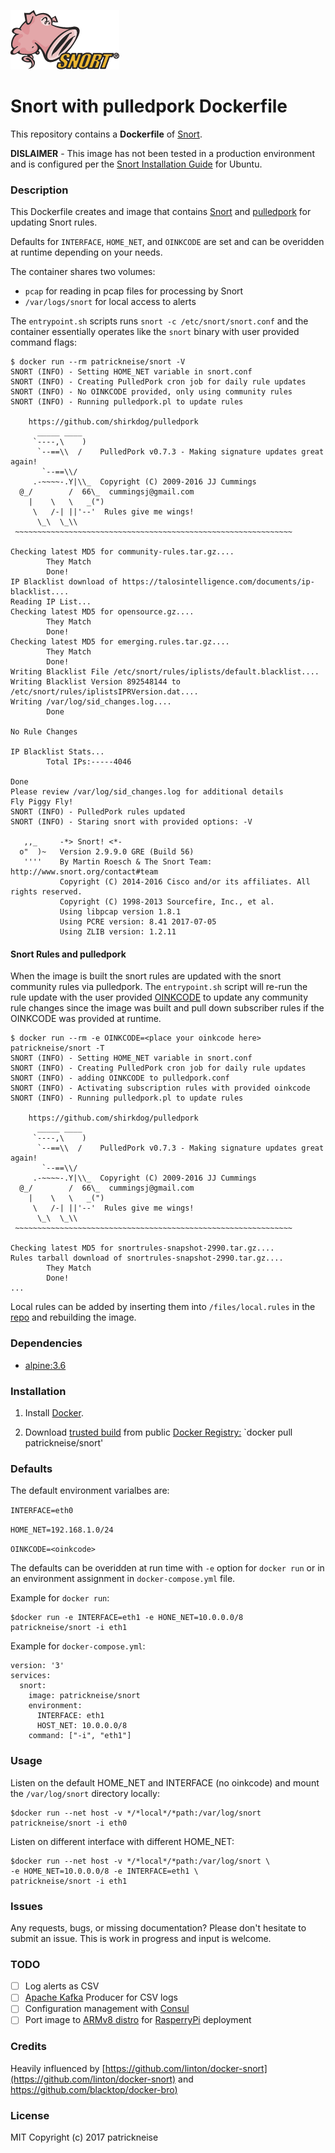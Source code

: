 [![logo](./docs/imgs/snort.png)](https://www.snort.org/)

# Snort with pulledpork Dockerfile

This repository contains a **Dockerfile** of [Snort](https://www.snort.org/).

**DISLAIMER** - This image has not been tested in a production environment and is configured per the [Snort Installation Guide](https://www.snort.org/documents/snort-2-9-9-x-on-ubuntu-14-16) for Ubuntu.

### Description

This Dockerfile creates and image that contains [Snort](https://www.snort.org/) and [pulledpork](https://github.com/shirkdog/pulledpork) for updating Snort rules.

Defaults for `INTERFACE`, `HOME_NET`, and `OINKCODE` are set and can be overidden at runtime depending on your needs.

The container shares two volumes:
- `pcap` for reading in pcap files for processing by Snort
- `/var/logs/snort` for local access to alerts

The `entrypoint.sh` scripts runs `snort -c /etc/snort/snort.conf` and the container essentially operates like the `snort` binary with user provided command flags:
```
$ docker run --rm patrickneise/snort -V
SNORT (INFO) - Setting HOME_NET variable in snort.conf
SNORT (INFO) - Creating PulledPork cron job for daily rule updates
SNORT (INFO) - No OINKCODE provided, only using community rules
SNORT (INFO) - Running pulledpork.pl to update rules

    https://github.com/shirkdog/pulledpork
      _____ ____
     `----,\    )
      `--==\\  /    PulledPork v0.7.3 - Making signature updates great again!
       `--==\\/
     .-~~~~-.Y|\\_  Copyright (C) 2009-2016 JJ Cummings
  @_/        /  66\_  cummingsj@gmail.com
    |    \   \   _(")
     \   /-| ||'--'  Rules give me wings!
      \_\  \_\\
 ~~~~~~~~~~~~~~~~~~~~~~~~~~~~~~~~~~~~~~~~~~~~~~~~~~~~~~~~~~~~~~

Checking latest MD5 for community-rules.tar.gz....
        They Match
        Done!
IP Blacklist download of https://talosintelligence.com/documents/ip-blacklist....
Reading IP List...
Checking latest MD5 for opensource.gz....
        They Match
        Done!
Checking latest MD5 for emerging.rules.tar.gz....
        They Match
        Done!
Writing Blacklist File /etc/snort/rules/iplists/default.blacklist....
Writing Blacklist Version 892548144 to /etc/snort/rules/iplistsIPRVersion.dat....
Writing /var/log/sid_changes.log....
        Done

No Rule Changes

IP Blacklist Stats...
        Total IPs:-----4046

Done
Please review /var/log/sid_changes.log for additional details
Fly Piggy Fly!
SNORT (INFO) - PulledPork rules updated
SNORT (INFO) - Staring snort with provided options: -V

   ,,_     -*> Snort! <*-
  o"  )~   Version 2.9.9.0 GRE (Build 56)
   ''''    By Martin Roesch & The Snort Team: http://www.snort.org/contact#team
           Copyright (C) 2014-2016 Cisco and/or its affiliates. All rights reserved.
           Copyright (C) 1998-2013 Sourcefire, Inc., et al.
           Using libpcap version 1.8.1
           Using PCRE version: 8.41 2017-07-05
           Using ZLIB version: 1.2.11
```

#### Snort Rules and pulledpork

When the image is built the snort rules are updated with the snort community rules via pulledpork.  The `entrypoint.sh` script will re-run the rule update with the user provided [OINKCODE](https://www.snort.org/oinkcodes) to update any community rule changes since the image was built and pull down subscriber rules if the OINKCODE was provided at runtime.

```
$ docker run --rm -e OINKCODE=<place your oinkcode here> patrickneise/snort -T
SNORT (INFO) - Setting HOME_NET variable in snort.conf
SNORT (INFO) - Creating PulledPork cron job for daily rule updates
SNORT (INFO) - adding OINKCODE to pulledpork.conf
SNORT (INFO) - Activating subscription rules with provided oinkcode
SNORT (INFO) - Running pulledpork.pl to update rules

    https://github.com/shirkdog/pulledpork
      _____ ____
     `----,\    )
      `--==\\  /    PulledPork v0.7.3 - Making signature updates great again!
       `--==\\/
     .-~~~~-.Y|\\_  Copyright (C) 2009-2016 JJ Cummings
  @_/        /  66\_  cummingsj@gmail.com
    |    \   \   _(")
     \   /-| ||'--'  Rules give me wings!
      \_\  \_\\
 ~~~~~~~~~~~~~~~~~~~~~~~~~~~~~~~~~~~~~~~~~~~~~~~~~~~~~~~~~~~~~~

Checking latest MD5 for snortrules-snapshot-2990.tar.gz....
Rules tarball download of snortrules-snapshot-2990.tar.gz....
        They Match
        Done!
...
```

Local rules can be added by inserting them into `/files/local.rules` in the [repo](https://github.com/patrickneise/snort) and rebuilding the image.

### Dependencies

- [alpine:3.6](https://hub.docker.com/_/alpine/)

### Installation

1. Install [Docker](https://docs.docker.com/engine/installation/).

2. Download [trusted build](https://hub.docker.com/r/patrickneise/snort/) from public [Docker Registry:](https://hub.docker.com) `docker pull patrickneise/snort'

### Defaults

The default environment varialbes are:

`INTERFACE=eth0`

`HOME_NET=192.168.1.0/24`

`OINKCODE=<oinkcode>`

The defaults can be overidden at run time with `-e` option for `docker run` or in an environment assignment in `docker-compose.yml` file.

Example for `docker run`:

```
$docker run -e INTERFACE=eth1 -e HONE_NET=10.0.0.0/8 patrickneise/snort -i eth1
```

Example for `docker-compose.yml`:

```
version: '3'
services:
  snort:
    image: patrickneise/snort
    environment:
      INTERFACE: eth1
      HOST_NET: 10.0.0.0/8
    command: ["-i", "eth1"]
```

### Usage

Listen on the default HOME_NET and INTERFACE (no oinkcode) and mount the `/var/log/snort` directory locally:
```
$docker run --net host -v */*local*/*path:/var/log/snort patrickneise/snort -i eth0
```

Listen on different interface with different HOME_NET:
```
$docker run --net host -v */*local*/*path:/var/log/snort \
-e HOME_NET=10.0.0.0/8 -e INTERFACE=eth1 \
patrickneise/snort -i eth1
```

### Issues

Any requests, bugs, or missing documentation? Please don't hesitate to submit an issue.  This is work in progress and input is welcome.

### TODO

- [ ] Log alerts as CSV
- [ ] [Apache Kafka](https://kafka.apache.org/) Producer for CSV logs 
- [ ] Configuration management with [Consul](https://www.consul.io/)
- [ ] Port image to [ARMv8 distro](https://hub.docker.com/u/arm64v8/) for [RasperryPi](https://www.raspberrypi.org/) deployment

### Credits

Heavily influenced by [https://github.com/linton/docker-snort](https://github.com/linton/docker-snort) and [https://github.com/blacktop/docker-bro)](https://github.com/blacktop/docker-bro)

### License

MIT Copyright (c) 2017 patrickneise